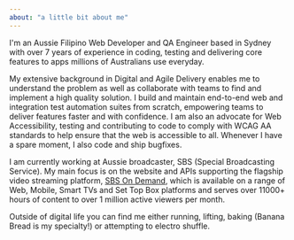 ```yaml
---
about: "a little bit about me"
---
```

I'm an Aussie Filipino Web Developer and QA Engineer based in Sydney with over 7 years of experience in coding, testing and delivering core features to apps millions of Australians use everyday.

My extensive background in Digital and Agile Delivery enables me to understand the problem as well as collaborate with teams to find and implement a high quality solution. I build and maintain end-to-end web and integration test automation suites from scratch, empowering teams to deliver features faster and with confidence. I am also an advocate for Web Accessibility, testing and contributing to code to comply with WCAG AA standards to help ensure that the web is accessible to all. Whenever I have a spare moment, I also code and ship bugfixes.

I am currently working at Aussie broadcaster, SBS (Special Broadcasting Service). My main focus is on the website and APIs supporting the flagship video streaming platform, <a href="https://www.sbs.com.au/ondemand" aria-label="SBS On Demand">SBS On Demand</a>, which is available on a range of Web, Mobile, Smart TVs and Set Top Box platforms and serves over 11000+ hours of content to over 1 million active viewers per month. 
 
Outside of digital life you can find me either running, lifting, baking (Banana Bread is my specialty!) or attempting to electro shuffle.